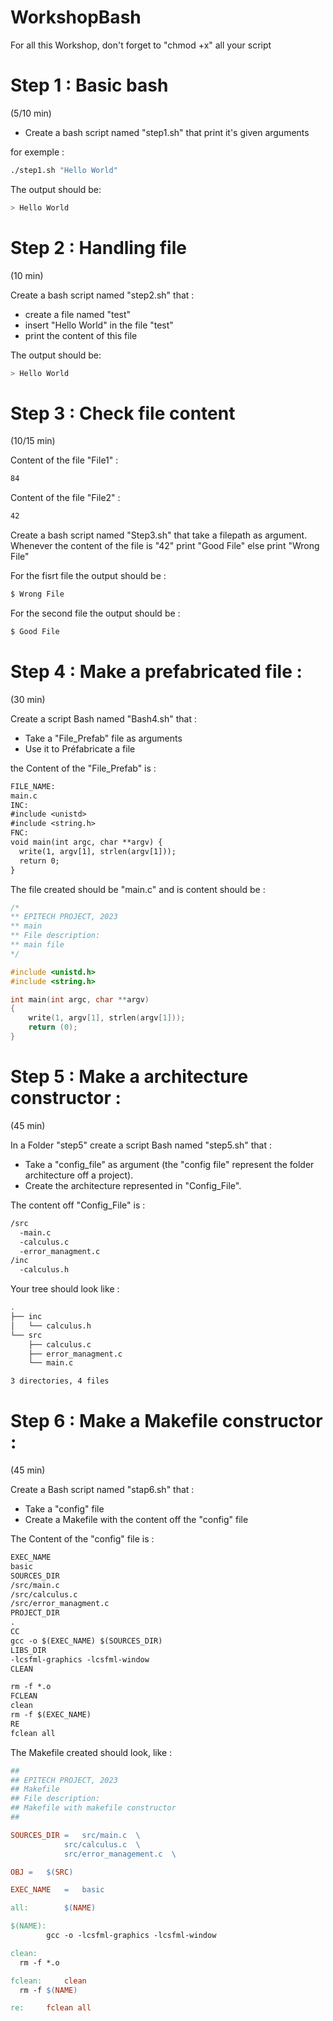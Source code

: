 # WorkshopBash

For all this Workshop, don't forget to "chmod +x" all your script 

# Step 1 : Basic bash
(5/10 min)

- Create a bash script named "step1.sh" that print it's given arguments

for exemple :
```bash
./step1.sh "Hello World"
```

The output should be:
```bash
> Hello World
```

# Step 2 : Handling file
(10 min)

Create a bash script named "step2.sh" that :
- create a file named "test"
- insert "Hello World" in the file "test"
- print the content of this file

The output should be:
```bash
> Hello World
```
# Step 3 : Check file content
(10/15 min)

Content of the file "File1" :

```bash
84
```

Content of the file "File2" :

```bash
42
```

Create a bash script named "Step3.sh" that take a filepath as argument.
Whenever the content of the file is "42" print "Good File" else print "Wrong File"

For the fisrt file the output should be :

```bash
$ Wrong File
```

For the second file the output should be :

```bash
$ Good File
```

# Step 4 : Make a prefabricated file :
(30 min)

Create a script Bash named "Bash4.sh" that :
- Take a "File_Prefab" file as arguments
- Use it to Préfabricate a file

the Content of the "File_Prefab" is :

```txt
FILE_NAME:
main.c
INC:
#include <unistd>
#include <string.h>
FNC: 
void main(int argc, char **argv) {
  write(1, argv[1], strlen(argv[1]));
  return 0;
}
```

The file created should be "main.c" and is content should be :

```c
/*
** EPITECH PROJECT, 2023
** main
** File description:
** main file
*/

#include <unistd.h>
#include <string.h>

int main(int argc, char **argv)
{
    write(1, argv[1], strlen(argv[1]));
    return (0);
}
```

# Step 5 : Make a architecture constructor :
(45 min)

In a Folder "step5" create a script Bash named "step5.sh" that :
- Take a "config_file" as argument (the "config file" represent the folder architecture off a project).
- Create the architecture represented in "Config_File".

The content off "Config_File" is :

```bash
/src
  -main.c
  -calculus.c
  -error_managment.c
/inc
  -calculus.h
```

Your tree should look like :

```bash
.
├── inc
│   └── calculus.h
└── src
    ├── calculus.c
    ├── error_managment.c
    └── main.c

3 directories, 4 files
```

# Step 6 : Make a Makefile constructor :
(45 min)

Create a Bash script named "stap6.sh" that :
- Take a "config" file
- Create a Makefile with the content off the "config" file

The Content of the "config" file is :

```txt
EXEC_NAME
basic
SOURCES_DIR
/src/main.c
/src/calculus.c
/src/error_managment.c
PROJECT_DIR
.
CC
gcc -o $(EXEC_NAME) $(SOURCES_DIR)
LIBS_DIR
-lcsfml-graphics -lcsfml-window
CLEAN

rm -f *.o
FCLEAN
clean
rm -f $(EXEC_NAME)
RE
fclean all
```

The Makefile created should look, like :

```Makefile
##
## EPITECH PROJECT, 2023
## Makefile
## File description:
## Makefile with makefile constructor
##

SOURCES_DIR	= 	src/main.c 	\
			src/calculus.c 	\
			src/error_management.c 	\

OBJ	=	$(SRC)

EXEC_NAME	=	basic

all: 		$(NAME)

$(NAME):
		gcc -o -lcsfml-graphics -lcsfml-window

clean:
  rm -f *.o

fclean:		clean
  rm -f $(NAME)

re:		fclean all
```



